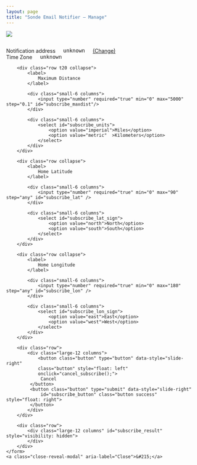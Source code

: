 ```yaml
---
layout: page
title: "Sonde Email Notifier — Manage"
---
```

<style>
    table.subs .trash:not([data-loading]) {
        background-color: transparent;
    }
    table.subs .trash {
        margin: 0;
    }
    table.subs td {
        padding: 4px;
        vertical-align: middle;
    }
</style>
<div id="loading" class="row t30 text-center">
    <img src="/images/loading.gif" />
</div>

<div id="config_error" hidden>
    We're sorry, the notifier management service seems to be having a problem.
    Please try <a href="../signup/">signing up again</a>, or <a
    href="https://www.lectrobox.com/contact/">let us know</a> that it's broken.
</div>

<div id="management_state" hidden>
    <p>
    Managing notifications for
    <tt><span id="state_email">unknown</span></tt>
    <a href="../signup/">(Change)</a>
    </p>

    <p id="no_subs" hidden>
    You currently have no notifications configured. Click below to add one.
    </p>

    <div id="sub_table_div" class="text-center">
    </div>

    <button class="button" onclick="start_subscribe()">Add New Notification</button>
</div>

<div id="history" hidden>
    <h3> Recent Notifications </h3>

    <table id="history_table">
        <tr>
            <th>Sonde Last Heard</th>
            <th>Dist from Home</th>
            <th>Sonde ID</th>
            <th>Map</th>
        </tr>
    </table>
</div>

<!--- https://get.foundation/sites/docs-v5/components/forms.html --->
<div class="reveal-modal" id="add-subscription" data-reveal aria-labelledby="modalTitle" aria-hidden="true" role="dialog">
    <h2 id="subscribe_title"></h2>
    <form onsubmit="return subscribe()">
        <div class="row t10">
            <div class="large-6 columns">
                <label>Notification address</label>
                <tt><span id="subscribe_email">unknown</span></tt>
                <a href="../signup/">(Change)</a>
            </div>
            <div class="large-6 columns">
                <label>Time Zone</label>
                <tt><span id="subscribe_tzname">unknown</span></tt>
            </div>
        </div>

        <div class="row t20 collapse">
            <label>
                Maximum Distance
            </label>

            <div class="small-6 columns">
                <input type="number" required="true" min="0" max="5000" step="0.1" id="subscribe_maxdist"/>
            </div>

            <div class="small-6 columns">
                <select id="subscribe_units">
                    <option value="imperial">Miles</option>
                    <option value="metric"  >Kilometers</option>
                </select>
            </div>
        </div>

        <div class="row collapse">
            <label>
                Home Latitude
            </label>

            <div class="small-6 columns">
                <input type="number" required="true" min="0" max="90" step="any" id="subscribe_lat" />
            </div>

            <div class="small-6 columns">
                <select id="subscribe_lat_sign">
                    <option value="north">North</option>
                    <option value="south">South</option>
                </select>
            </div>
        </div>

        <div class="row collapse">
            <label>
                Home Longitude
            </label>

            <div class="small-6 columns">
                <input type="number" required="true" min="0" max="180" step="any" id="subscribe_lon" />
            </div>

            <div class="small-6 columns">
                <select id="subscribe_lon_sign">
                    <option value="east">East</option>
                    <option value="west">West</option>
                </select>
            </div>
        </div>

        <div class="row">
            <div class="large-12 columns">
                <button class="button" type="button" data-style="slide-right"
                class="button" style="float: left"
                onclick="cancel_subscribe();">
                 Cancel
             </button>
             <button class="button" type="submit" data-style="slide-right"
                 id="subscribe_button" class="button success" style="float: right">
             </button>
            </div>
        </div>

        <div class="row">
            <div class="large-12 columns" id="subscribe_result" style="visibility: hidden">
            </div>
        </div>
    </form>
    <a class="close-reveal-modal" aria-label="Close">&#215;</a>
</div>

<script>

{% if site.dev_mode == 1 %}
let base_url = "http://localhost:4001/";
{% else %}
let base_url = "https://api.sondesearch.lectrobox.com/api/v2/";
{% endif %}

var tzname = null;
var units = null;
var editing_uuid = null;

const KM_PER_MILE = 1.609344;

function km_to_mi(km) {
    return km / KM_PER_MILE;
}

function mi_to_km(mi) {
    return mi * KM_PER_MILE;
}

function m_to_mi(m) {
    return km_to_mi(m / 1000);
}

function mi_to_m(mi) {
    return mi_to_km(mi) * 1000;
}

function miles_to_desired_units(dist_mi) {
    let dist = dist_mi;
    if (units == 'metric') {
        dist = mi_to_km(dist_mi);
    }
    return Math.round(10*dist)/10;
}

function render_distance_miles(dist_mi) {
    let dist = miles_to_desired_units(dist_mi);
    if (units == 'metric') {
        dist_unit = ' km';
    } else {
        dist_unit = ' mi';
    }
    return '' + dist + dist_unit;
}

function config_error() {
    $('#config_error').attr('hidden', false);
    $('#loading').attr('hidden', true);
}

function process_config(config) {
    email = config['email'];
    tzname = Intl.DateTimeFormat().resolvedOptions().timeZone;
    const prefs = config['prefs'] || {};
    set_units(prefs['units'] || 'imperial');

    $('#state_email').html(email);
    $('#subscribe_email').html(email);
    $('#subscribe_tzname').html(tzname);

    // construct the table
    let table = $('<table class="subs">');
    let headers = $('<tr>');
    let num_subs = 0;
    headers.append($('<th>').text('Home Lat'));
    headers.append($('<th>').text('Home Lon'));
    headers.append($('<th>').text('Max Dist'));
    headers.append($('<th>').text('Edit'));
    headers.append($('<th>').text('Delete'));
    headers.append($('<th>').text('Map'));
    table.append(headers);

    $.each(config['subs'] || [], function() {
        num_subs += 1;
        let row = $('<tr>');
        row.append($('<td class="text-right">').text(this['lat']));
        row.append($('<td class="text-right">').text(this['lon']));
        row.append($('<td class="text-right">').text(render_distance_miles(this['max_distance_mi'])));

        // edit
        let edit_button = $('<button class="trash" style="padding: 0;">');
        edit_button.append($('<img src="/images/edit.png" width="20" />'));
        let sub = this;
        edit_button.click(function() { start_edit(sub); });
        row.append($('<td class="text-center">').html(edit_button));

        // delete
        let del_outer_button = $('<button class="ladda-button trash" data-style="slide-right" data-size="xs">');
        let del_inner_button = del_outer_button.append($('<img src="/images/trash.png" width="20" />'));
        let uuid = this['uuid'];
        del_inner_button.click(function() { unsubscribe(del_outer_button, uuid); });
        row.append($('<td class="text-center">').html(del_outer_button));

        // map
        let link = "../map/?lat=" + this['lat'];
        link += "&lon=" + this['lon'];
        link += "&r=" + mi_to_m(this['max_distance_mi']);
        let map_inner_button = $('<img src="/images/map.svg" width="20" />');
        map_inner_button.click(function() { window.open(link, 'Notification Area', 'width=600,height=600')})
        row.append($('<td class="text-center">').html(map_inner_button));

        table.append(row);
    });

    if (num_subs == 0) {
        $('#no_subs').attr('hidden', false);
        $('#sub_table_div').attr('hidden', true);
    } else {
        $('#no_subs').attr('hidden', true);
        $('#sub_table_div').html(table);
        $('#sub_table_div').attr('hidden', false);
    }
    $('#management_state').attr('hidden', false);
    $('#loading').attr('hidden', true);
}

function set_units(units_arg) {
    units = units_arg;
    $('#subscribe_units').val(units);
}

// Called when we've successfully retrieved the notification history
function process_history(history) {
    if (history == null || history.length == 0) {
        return;
    }

    // sort history by time of sonde landing, most recent first
    history.sort(function(a, b) { return b['sonde_last_heard'] - a['sonde_last_heard']});

    // add each history entry to the table
    $.each(history, function() {
        if (this['sonde_last_heard'] == null) {
            return;
        }
        let row = $('<tr>');
        let date = new Date(this['sonde_last_heard'] * 1000);
        row.append($('<td class="text-right">').text(date.toLocaleString()));
        let dist = render_distance_miles(m_to_mi(this['dist_from_home_m']));
        row.append($('<td class="text-right">').text(dist));
        let serial = this['serial'];
        let url = `https://sondehub.org/#!mt=Mapnik&mz=9&qm=12h&f=${serial}&q=${serial}`;
        row.append($('<td class="text-right">').html($('<a>',{
            text: serial,
            href: url,
        })));
        row.append($('<td class="text-right">').html($('<a>',{
            text: 'Map',
            href: this['map_url'],
        })));
        $('#history_table').append(row);
    });

    $('#history').attr('hidden', false);
}

async function get_state() {
    // Backcompat for old links: send over to the verify page
    const searchParams = new URLSearchParams(window.location.search);
    if (searchParams.has('user_token')) {
        window.location.href = window.location.origin + window.location.pathname + '../verify/' + window.location.search;
        return;
    }

    // If there's been no authorization, redirect to the signup page
{% if site.dev_mode == 1 %}
    const user_token = Cookies.get('notifier_user_token_v2');
{% else %}
    const user_token = Cookies.get('notifier_user_token_v2', {
        domain: '.sondesearch.lectrobox.com',
    });
{% endif %}

    if (user_token == null) {
        //$('#result').html('no auth');
        window.location.href = window.location + '../signup';
    }

    // Fetch both the config and the history in parallel
    let config_req = fetch(base_url + 'get_config', {
        credentials: 'include',
    })
    let history_req = fetch(base_url + 'get_notification_history', {
        credentials: 'include',
    })

    let config = await (await config_req).json();
    let history = await (await history_req).json();

    process_config(config);
    process_history(history);
}

function start_subscribe() {
    $('#subscribe_title').text('Add New Notification');
    $('#subscribe_button').html('Subscribe');
    $('#subscribe_lat').val(null);
    $('#subscribe_lon').val(null);
    $('#subscribe_lat_sign').val('north');
    $('#subscribe_lon_sign').val('west');
    $('#subscribe_maxdist').val(100);

    editing_uuid = null;
    $('#add-subscription').foundation('reveal', 'open');
}

function start_edit(sub) {
    $('#subscribe_title').text('Edit Notification');
    $('#subscribe_button').html('Update');

    let lat = sub['lat'];
    if (lat < 0) {
        $('#subscribe_lat').val(-lat);
        $('#subscribe_lat_sign').val('south');
    } else {
        $('#subscribe_lat').val(lat);
        $('#subscribe_lat_sign').val('north');
    }

    let lon = sub['lon'];
    if (lon < 0) {
        $('#subscribe_lon').val(-lon);
        $('#subscribe_lon_sign').val('west');
    } else {
        $('#subscribe_lon').val(lon);
        $('#subscribe_lon_sign').val('east');
    }

    $('#subscribe_maxdist').val(miles_to_desired_units(sub['max_distance_mi']));
    $('#add-subscription').foundation('reveal', 'open');
    editing_uuid = sub['uuid'];
}

function cancel_subscribe() {
    $('#add-subscription').foundation('reveal', 'close');
    return false;
}

function subscribe() {
    let button = $('#subscribe_button');
    var l = Ladda.create(button[0]);
    l.start();
    set_units($('#subscribe_units').val());
    var dist = $('#subscribe_maxdist').val();
    if (units == 'metric') {
        dist = km_to_mi(dist);
    }

    // get lat and lon with hemispheres
    let lat = $('#subscribe_lat').val();
    if ($('#subscribe_lat_sign').val() == 'south') {
        lat = -lat;
    }
    let lon = $('#subscribe_lon').val();
    if ($('#subscribe_lon_sign').val() == 'west') {
        lon = -lon;
    }

    sub_data = {
        'units': units,
        'tzname': tzname,
        'lat': lat,
        'lon': lon,
        'max_distance_mi': dist,
    }
    if (editing_uuid != null) {
        sub_data['replace_uuid'] = editing_uuid;
    }

    $.ajax({
        method: 'POST',
        url: base_url + 'subscribe',
        xhrFields: {
            withCredentials: true,
        },
        data: sub_data,
        success: function(result) {
            l.stop();
            process_config(result);
            cancel_subscribe();
        },
        error: function(jqXHR, textStatus, errorThrown) {
            l.stop();
            $('#subscribe_result').html("<p>We're sorry -- there was an error trying to sign up. Please try again.</p><p>Error: <tt>" + jqXHR.responseText + "</tt></p>");
            $('#subscribe_result').css("visibility", "visible");
        }
    });

    // return false to prevent form from navigating away to a new page
    return false;
}

function unsubscribe(del_icon, uuid) {
    var l = Ladda.create(del_icon[0]);
    l.start();

    $.ajax({
        method: 'POST',
        url: base_url + 'managed_unsubscribe',
        xhrFields: {
            withCredentials: true,
        },
        data: {
            'uuid': uuid,
        },
        success: function(result) {
            process_config(result);
        },
        error: function(jqXHR, textStatus, errorThrown) {
            l.stop();
            alert("Couldn't delete notification! Please try again later.");
        }
    });

    // return false to prevent form from navigating away to a new page
    return false;
}

function OnLoadTrigger() {
    get_state();
}

</script>
